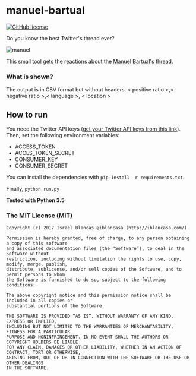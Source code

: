 # manuel-bartual

[![GitHub license](https://img.shields.io/github/license/iblancasa/manuel-bartual.svg)](https://github.com/iblancasa/manuel-bartual)

Do you know the best Twitter's thread ever?

![manuel](tweet.jpg)

This small tool gets the reactions about the [Manuel Bartual's thread](https://twitter.com/ManuelBartual/status/899719483752935426).

### What is shown?

The output is in CSV format but without headers.
< positive ratio >,< negative ratio >,< language >, < location >


## How to run
You need the Twitter API keys ([get your Twitter API keys from this link](https://apps.twitter.com/)). Then, set the following environment variables:
* ACCESS_TOKEN
* ACCES_TOKEN_SECRET
* CONSUMER_KEY
* CONSUMER_SECRET

You can install the dependencies with ``pip install -r requirements.txt``.

Finally, ``python run.py``

**Tested with Python 3.5**

### The MIT License (MIT)
    Copyright (c) 2017 Israel Blancas @iblancasa (http://iblancasa.com/)

    Permission is hereby granted, free of charge, to any person obtaining a copy of this software
    and associated documentation files (the “Software”), to deal in the Software without
    restriction, including without limitation the rights to use, copy, modify, merge, publish,
    distribute, sublicense, and/or sell copies of the Software, and to permit persons to whom
    the Software is furnished to do so, subject to the following conditions:

    The above copyright notice and this permission notice shall be included in all copies or
    substantial portions of the Software.

    THE SOFTWARE IS PROVIDED “AS IS”, WITHOUT WARRANTY OF ANY KIND, EXPRESS OR IMPLIED,
    INCLUDING BUT NOT LIMITED TO THE WARRANTIES OF MERCHANTABILITY, FITNESS FOR A PARTICULAR
    PURPOSE AND NONINFRINGEMENT. IN NO EVENT SHALL THE AUTHORS OR COPYRIGHT HOLDERS BE LIABLE
    FOR ANY CLAIM, DAMAGES OR OTHER LIABILITY, WHETHER IN AN ACTION OF CONTRACT, TORT OR OTHERWISE,
    ARISING FROM, OUT OF OR IN CONNECTION WITH THE SOFTWARE OR THE USE OR OTHER DEALINGS
    IN THE SOFTWARE.
